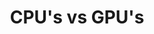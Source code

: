 ---
title: CPU's vs GPU's
description: Gradual Consensus - Act quickly, react faster, and reward slowly.
image: img/thumbnail.png
sidebar_label: CPU's vs GPU's
---